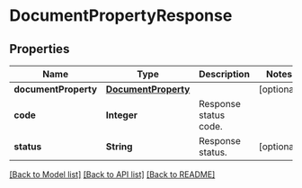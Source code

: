 
# DocumentPropertyResponse


## Properties
Name | Type | Description | Notes
------------ | ------------- | ------------- | -------------
**documentProperty** | [**DocumentProperty**](DocumentProperty.md) |  | [optional]
**code** | **Integer** | Response status code. | 
**status** | **String** | Response status. | [optional]


[[Back to Model list]](../README.md#documentation-for-models) [[Back to API list]](../README.md#documentation-for-api-endpoints) [[Back to README]](../README.md)


